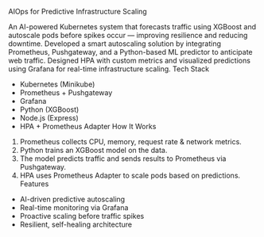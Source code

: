 AIOps for Predictive Infrastructure Scaling

An AI-powered Kubernetes system that forecasts traffic using XGBoost and autoscale pods before spikes occur — improving resilience and reducing downtime. Developed a smart autoscaling solution by integrating Prometheus, Pushgateway, and a Python-based 
ML predictor to anticipate web traffic. Designed HPA with custom metrics and visualized predictions 
using Grafana for real-time infrastructure scaling.
Tech Stack
- Kubernetes (Minikube)
- Prometheus + Pushgateway
- Grafana
- Python (XGBoost)
- Node.js (Express)
- HPA + Prometheus Adapter
How It Works
1. Prometheus collects CPU, memory, request rate & network metrics.
2. Python trains an XGBoost model on the data.
3. The model predicts traffic and sends results to Prometheus via Pushgateway.
4. HPA uses Prometheus Adapter to scale pods based on predictions.
Features
- AI-driven predictive autoscaling
- Real-time monitoring via Grafana
- Proactive scaling before traffic spikes
- Resilient, self-healing architecture
